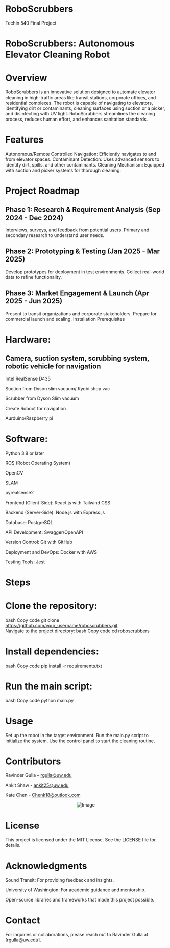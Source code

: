 # RoboScrubbers
Techin 540 Final Project

# RoboScrubbers: Autonomous Elevator Cleaning Robot

# Overview
RoboScrubbers is an innovative solution designed to automate elevator cleaning in high-traffic areas like transit stations, corporate offices, and residential complexes. The robot is capable of navigating to elevators, identifying dirt or contaminants, cleaning surfaces using suction or a picker, and disinfecting with UV light. RoboScrubbers streamlines the cleaning process, reduces human effort, and enhances sanitation standards.

# Features
Autonomous/Remote Controlled Navigation: Efficiently navigates to and from elevator spaces.
Contaminant Detection: Uses advanced sensors to identify dirt, spills, and other contaminants.
Cleaning Mechanism: Equipped with suction and picker systems for thorough cleaning.

# Project Roadmap
## Phase 1: Research & Requirement Analysis (Sep 2024 - Dec 2024)
Interviews, surveys, and feedback from potential users.
Primary and secondary research to understand user needs.
## Phase 2: Prototyping & Testing (Jan 2025 - Mar 2025)
Develop prototypes for deployment in test environments.
Collect real-world data to refine functionality.
## Phase 3: Market Engagement & Launch (Apr 2025 - Jun 2025)
Present to transit organizations and corporate stakeholders.
Prepare for commercial launch and scaling.
Installation
Prerequisites

# Hardware: 
## Camera, suction system, scrubbing system, robotic vehicle for navigation
Intel RealSense D435

Suction from Dyson slim vacuum/ Ryobi shop vac

Scrubber from Dyson Slim vacuum 

Create Roboot for navigation

Aurduino/Raspberry pi

# Software:

Python 3.8 or later

ROS (Robot Operating System)

OpenCV

SLAM

pyrealsense2

Frontend (Client-Side): React.js with Tailwind CSS

Backend (Server-Side): Node.js with Express.js

Database:  PostgreSQL

API Development: Swagger/OpenAPI

Version Control: Git with GitHub

Deployment and DevOps: Docker with AWS

Testing Tools: Jest

# Steps
# Clone the repository:
bash
Copy code
git clone https://github.com/your_username/roboscrubbers.git  
Navigate to the project directory:
bash
Copy code
cd roboscrubbers  
# Install dependencies:
bash
Copy code
pip install -r requirements.txt  
# Run the main script:
bash
Copy code
python main.py  
# Usage
Set up the robot in the target environment.
Run the main.py script to initialize the system.
Use the control panel to start the cleaning routine.
# Contributors
Ravinder Gulla – rgulla@uw.edu

Ankit Shaw - ankit25@uw.edu

Kate Chen - Chenk18@outlook.com
<div width="800" style="display: flex; justify-content: center;">
    <img src="https://github.com/user-attachments/assets/2efd6de9-9d2f-4f3d-9b0f-6b5cee411e16" alt="Image">
</div>

# License
This project is licensed under the MIT License. See the LICENSE file for details.

# Acknowledgments
Sound Transit: For providing feedback and insights.

University of Washington: For academic guidance and mentorship.

Open-source libraries and frameworks that made this project possible.
# Contact
For inquiries or collaborations, please reach out to Ravinder Gulla at [rgulla@uw.edu].
